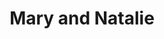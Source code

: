 ---
layout: item
raw_url: https://prdwebappstorage.blob.core.windows.net/kansaspattons/images/gallery-2009-10-18/img58423.jpg
thumb_url: https://prdwebappstorage.blob.core.windows.net/kansaspattons/images/gallery-2009-10-18/thumb_img58423.jpg
post: blog/2009-10-18-pumpkin-patch.md
index: 3
title: Mary and Natalie
---
